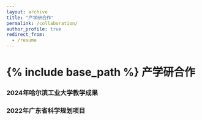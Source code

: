 ```yaml
---
layout: archive
title: "产学研合作"
permalink: /collaboration/
author_profile: true
redirect_from:
  - /resume
---
```


{% include base_path %}
产学研合作
======

### 2024年哈尔滨工业大学教学成果


### 2022年广东省科学规划项目


